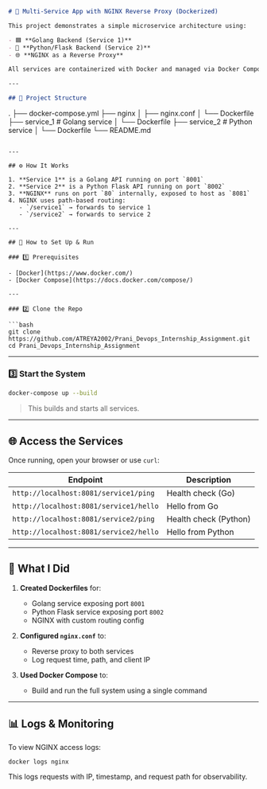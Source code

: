 
```markdown
# 🧩 Multi-Service App with NGINX Reverse Proxy (Dockerized)

This project demonstrates a simple microservice architecture using:

- 🟦 **Golang Backend (Service 1)**
- 🐍 **Python/Flask Backend (Service 2)**
- 🌐 **NGINX as a Reverse Proxy**

All services are containerized with Docker and managed via Docker Compose. Everything is accessible on a **single port: `http://localhost:8081`** using path-based routing.

---

## 📁 Project Structure

```

.
├── docker-compose.yml
├── nginx
│   ├── nginx.conf
│   └── Dockerfile
├── service\_1         # Golang service
│   └── Dockerfile
├── service\_2         # Python service
│   └── Dockerfile
└── README.md

````

---

## ⚙️ How It Works

1. **Service 1** is a Golang API running on port `8001`
2. **Service 2** is a Python Flask API running on port `8002`
3. **NGINX** runs on port `80` internally, exposed to host as `8081`
4. NGINX uses path-based routing:
   - `/service1` → forwards to service 1
   - `/service2` → forwards to service 2

---

## 🚀 How to Set Up & Run

### 1️⃣ Prerequisites

- [Docker](https://www.docker.com/)
- [Docker Compose](https://docs.docker.com/compose/)

---

### 2️⃣ Clone the Repo

```bash
git clone https://github.com/ATREYA2002/Prani_Devops_Internship_Assignment.git
cd Prani_Devops_Internship_Assignment
````

---

### 3️⃣ Start the System

```bash
docker-compose up --build
```

> This builds and starts all services.

---

## 🌐 Access the Services

Once running, open your browser or use `curl`:

| Endpoint                               | Description           |
| -------------------------------------- | --------------------- |
| `http://localhost:8081/service1/ping`  | Health check (Go)     |
| `http://localhost:8081/service1/hello` | Hello from Go         |
| `http://localhost:8081/service2/ping`  | Health check (Python) |
| `http://localhost:8081/service2/hello` | Hello from Python     |

---

## 📝 What I Did

1. **Created Dockerfiles** for:

   * Golang service exposing port `8001`
   * Python Flask service exposing port `8002`
   * NGINX with custom routing config

2. **Configured `nginx.conf`** to:

   * Reverse proxy to both services
   * Log request time, path, and client IP

3. **Used Docker Compose** to:

   * Build and run the full system using a single command

---

## 📊 Logs & Monitoring

To view NGINX access logs:

```bash
docker logs nginx
```

This logs requests with IP, timestamp, and request path for observability.



